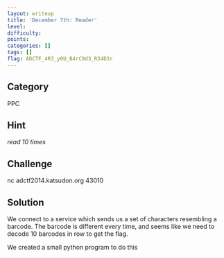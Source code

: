 ```yaml
---
layout: writeup
title: 'December 7th: Reader'
level:
difficulty:
points:
categories: []
tags: []
flag: ADCTF_4R3_y0U_B4rC0d3_R34D3r
---
```

## Category

PPC

## Hint

*read 10 times*

## Challenge

nc adctf2014.katsudon.org 43010

## Solution

We connect to a service which sends us a set of characters resembling a
barcode.
The barcode is different every time, and seems like we need to decode 10
barcodes in row to get the flag.

We created a small python program to do this

